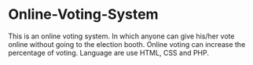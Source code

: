 # Online-Voting-System
This is an online voting system. In which anyone can give his/her vote online without going to the election booth. Online voting can increase the percentage of voting. Language are use HTML, CSS and PHP. 
